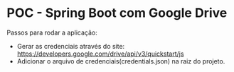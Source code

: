 # **POC - Spring Boot com Google Drive**

Passos para rodar a aplicação:

- Gerar as credenciais através do site: https://developers.google.com/drive/api/v3/quickstart/js
- Adicionar o arquivo de credenciais(credentials.json) na raiz do projeto.



